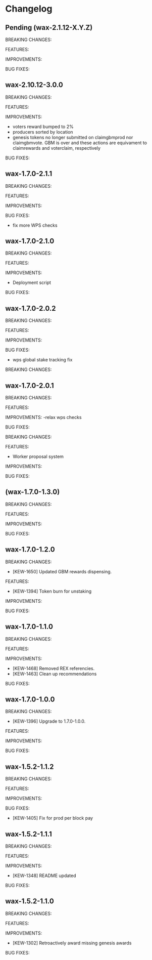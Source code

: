 # Changelog

## Pending (wax-2.1.12-X.Y.Z)

BREAKING CHANGES:

FEATURES:

IMPROVEMENTS:

BUG FIXES:

## wax-2.10.12-3.0.0

BREAKING CHANGES:

FEATURES:

IMPROVEMENTS:
- voters reward bumped to 2%
- producers sorted by location
- genesis tokens no longer submitted on claimgbmprod nor claimgbmvote. GBM is over and these actions are equivament to claimrewards and voterclaim, respectively

BUG FIXES:

## wax-1.7.0-2.1.1

BREAKING CHANGES:

FEATURES:

IMPROVEMENTS:

BUG FIXES:
- fix more WPS checks

## wax-1.7.0-2.1.0

BREAKING CHANGES:

FEATURES:

IMPROVEMENTS:
- Deployment script

BUG FIXES:

## wax-1.7.0-2.0.2

BREAKING CHANGES:

FEATURES:

IMPROVEMENTS:

BUG FIXES:
- wps global stake tracking fix

BREAKING CHANGES:

## wax-1.7.0-2.0.1

BREAKING CHANGES:

FEATURES:

IMPROVEMENTS:
-relax wps checks

BUG FIXES:

BREAKING CHANGES:

FEATURES:
- Worker proposal system

IMPROVEMENTS:

BUG FIXES:

## (wax-1.7.0-1.3.0)

BREAKING CHANGES:

FEATURES:

IMPROVEMENTS:

BUG FIXES:

## wax-1.7.0-1.2.0

BREAKING CHANGES:
- [KEW-1650] Updated GBM rewards dispensing.

FEATURES:
- [KEW-1394] Token burn for unstaking

IMPROVEMENTS:

BUG FIXES:

## wax-1.7.0-1.1.0

BREAKING CHANGES:

FEATURES:

IMPROVEMENTS:
- [KEW-1468] Removed REX referencies.
- [KEW-1463] Clean up recommendations

BUG FIXES:

## wax-1.7.0-1.0.0

BREAKING CHANGES:
- [KEW-1396] Upgrade to 1.7.0-1.0.0.

FEATURES:

IMPROVEMENTS:

BUG FIXES:

## wax-1.5.2-1.1.2

BREAKING CHANGES:

FEATURES:

IMPROVEMENTS:

BUG FIXES:
- [KEW-1405] Fix for prod per block pay

## wax-1.5.2-1.1.1

BREAKING CHANGES:

FEATURES:

IMPROVEMENTS:
- [KEW-1348] README updated

BUG FIXES:

## wax-1.5.2-1.1.0

BREAKING CHANGES:

FEATURES:

IMPROVEMENTS:
- [KEW-1302] Retroactively award missing genesis awards

BUG FIXES:
